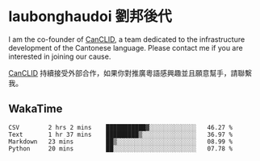# laubonghaudoi 劉邦後代

I am the co-founder of [CanCLID](https://github.com/CanCLID), a team dedicated to the infrastructure development of the Cantonese language. Please contact me if you are interested in joining our cause.

[CanCLID](https://github.com/CanCLID) 持續接受外部合作，如果你對推廣粵語感興趣並且願意幫手，請聯繫我。


## WakaTime

<!--START_SECTION:waka-->
```text
CSV        2 hrs 2 mins    ███████████▓░░░░░░░░░░░░░   46.27 % 
Text       1 hr 37 mins    █████████▒░░░░░░░░░░░░░░░   36.97 % 
Markdown   23 mins         ██▒░░░░░░░░░░░░░░░░░░░░░░   08.99 % 
Python     20 mins         ██░░░░░░░░░░░░░░░░░░░░░░░   07.78 % 
```
<!--END_SECTION:waka-->
